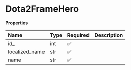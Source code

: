 # Dota2FrameHero

**Properties**

| Name           | Type | Required | Description |
| :------------- | :--- | :------- | :---------- |
| id\_           | int  | ✅       |             |
| localized_name | str  | ✅       |             |
| name           | str  | ✅       |             |

